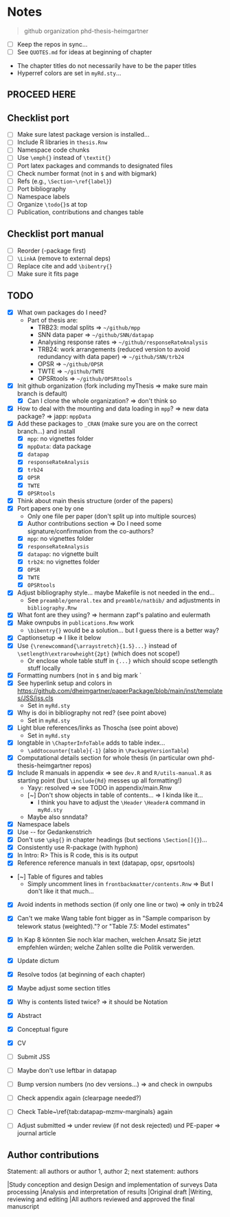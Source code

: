 # Notes

>github organization phd-thesis-heimgartner

- [ ] Keep the repos in sync...
- [ ] See `QUOTES.md` for ideas at beginning of chapter

- The chapter titles do not necessarily have to be the paper titles
- Hyperref colors are set in `myRd.sty`...

## PROCEED HERE

## Checklist port

- [ ] Make sure latest package version is installed...
- [ ] Include R libraries in `thesis.Rnw`
- [ ] Namespace code chunks
- [ ] Use `\emph{}` instead of `\textit{}`
- [ ] Port latex packages and commands to designated files
- [ ] Check number format (not in `$` and with bigmark)
- [ ] Refs (e.g., `\Section~\ref{label}`)
- [ ] Port bibliography
- [ ] Namespace labels
- [ ] Organize `\todo{}`s at top
- [ ] Publication, contributions and changes table

## Checklist port manual

- [ ] Reorder (-package first)
- [ ] `\LinkA` (remove to external deps)
- [ ] Replace cite and add `\bibentry{}`
- [ ] Make sure it fits page

## TODO

- [x] What own packages do I need?
  - Part of thesis are:
    - TRB23: modal splits => `~/github/mpp`
    - SNN data paper => `~/github/SNN/datapap`
    - Analysing response rates => `~/github/responseRateAnalysis`
    - TRB24: work arrangements (reduced version to avoid redundancy with data paper) => `~/github/SNN/trb24`
    - OPSR => `~/github/OPSR`
    - TWTE => `~/github/TWTE`
    - OPSRtools => `~/github/OPSRtools`
- [x] Init github organization (fork including myThesis => make sure main branch is default)
  - [x] Can I clone the whole organization? => don't think so
- [x] How to deal with the mounting and data loading in `mpp`? => new data package? => japp: `mppData`
- [x] Add these packages to `_CRAN` (make sure you are on the correct branch...) and install
  - [x] `mpp`: no vignettes folder
  - [x] `mppData`: data package
  - [x] `datapap`
  - [x] `responseRateAnalysis`
  - [x] `trb24`
  - [x] `OPSR`
  - [x] `TWTE`
  - [x] `OPSRtools`
- [x] Think about main thesis structure (order of the papers)
- [x] Port papers one by one
  - Only one file per paper (don't split up into multiple sources)
  - [x] Author contributions section => Do I need some signature/confirmation from the co-authors?
  - [x] `mpp`: no vignettes folder
  - [x] `responseRateAnalysis`
  - [x] `datapap`: no vignette built
  - [x] `trb24`: no vignettes folder
  - [x] `OPSR`
  - [x] `TWTE`
  - [x] `OPSRtools`
- [x] Adjust bibliography style... maybe Makefile is not needed in the end...
  - See `preamble/general.tex` and `preamble/natbib/` and adjustments in `bibliography.Rnw`
- [x] What font are they using? => hermann zapf's palatino and eulermath
- [x] Make ownpubs in `publications.Rnw` work
  - `\bibentry{}` would be a solution... but I guess there is a better way?
- [x] Captionsetup => I like it below
- [x] Use `{\renewcommand{\arraystretch}{1.5}...}` instead of `\setlength\extrarowheight{2pt}` (which does not scope!)
  - Or enclose whole table stuff in `{...}` which should scope setlength stuff locally
- [x] Formatting numbers (not in `$` and big mark `
- [x] See hyperlink setup and colors in https://github.com/dheimgartner/paperPackage/blob/main/inst/templates/JSS/jss.cls
  - Set in `myRd.sty`
- [x] Why is doi in bibliography not red? (see point above)
  - Set in `myRd.sty`
- [x] Light blue references/links as Thoscha (see point above)
  - Set in `myRd.sty`
- [x] longtable in `\ChapterInfoTable` adds to table index...
  - `\addtocounter{table}{-1}` (also in `\PackageVersionTable`)
- [x] Computational details section for whole thesis (in particular own phd-thesis-heimgartner repos)
- [x] Include R manuals in appendix => see `dev.R` and `R/utils-manual.R` as starting point (but `\include{Rd}` messes up all formatting!)
  - Yayy: resolved => see TODO in appendix/main.Rnw
  - [~] Don't show objects in table of contents... => I kinda like it...
    - I think you have to adjust the `\Header` `\HeaderA` command in `myRd.sty`
  - Maybe also snndata?
- [x] Namespace labels
- [x] Use -- for Gedankenstrich
- [x] Don't use `\pkg{}` in chapter headings (but sections `\Section[]{}`)...
- [x] Consistently use R-package (with hyphon)
- [x] In Intro: R> This is R code, this is its output
- [x] Reference reference manuals in text (datapap, opsr, opsrtools)
- [~] Table of figures and tables
  - Simply uncomment lines in `frontbackmatter/contents.Rnw` => But I don't like it that much...
- [x] Avoid indents in methods section (if only one line or two) => only in trb24
- [x] Can't we make Wang table font bigger as in "Sample comparison by telework status (weighted)."? or "Table 7.5: Model estimates"
- [x] In Kap 8 könnten Sie noch klar machen, welchen Ansatz Sie jetzt empfehlen würden; welche Zahlen sollte die Politik verwerden.
- [x] Update dictum
- [x] Resolve todos (at beginning of each chapter)
- [x] Maybe adjust some section titles
- [x] Why is contents listed twice? => it should be Notation
- [x] Abstract
- [x] Conceptual figure
- [x] CV
- [ ] Submit JSS
- [ ] Maybe don't use leftbar in datapap
- [ ] Bump version numbers (no dev versions...) => and check in ownpubs
- [ ] Check appendix again (clearpage needed?)
- [ ] Check Table~\ref{tab:datapap-mzmv-marginals} again

- [ ] Adjust submitted => under review (if not desk rejected) und PE-paper => journal article

## Author contributions

Statement: all authors or author 1, author 2; next statement: authors

|Study conception and design
Design and implementation of surveys
Data processing
|Analysis and interpretation of results
|Original draft
|Writing, reviewing and editing
|All authors reviewed and approved the final manuscript


